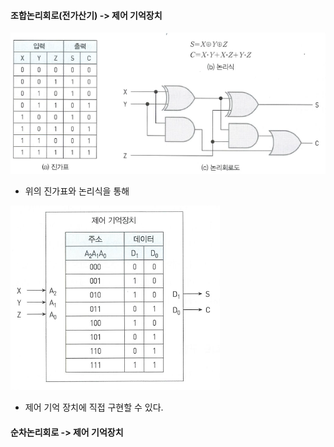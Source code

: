 #### 조합논리회로(전가산기) -> 제어 기억장치
![](../../../../Pasted%20image%2020231108185736.png)

- 위의 진가표와 논리식을 통해 

![](../../../../Pasted%20image%2020231108185801.png)

- 제어 기억 장치에 직접 구현할 수 있다.
#### 순차논리회로 -> 제어 기억장치

